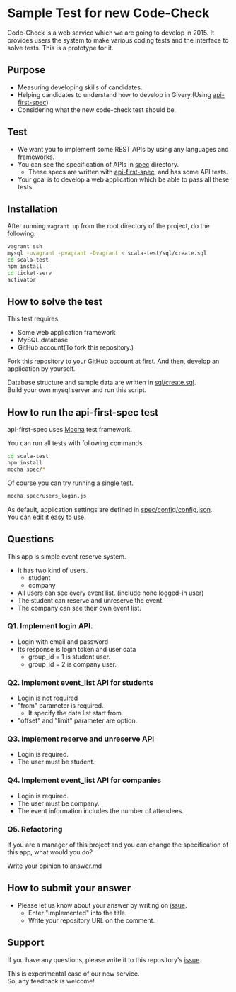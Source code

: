 # Sample Test for new Code-Check

Code-Check is a web service which we are going to develop in 2015.
It provides users the system to make various coding tests and the interface to solve tests.
This is a prototype for it.

## Purpose

- Measuring developing skills of candidates.
- Helping candidates to understand how to develop in Givery.(Using [api-first-spec](https://github.com/shunjikonishi/api-first-spec))
- Considering what the new code-check test should be.

## Test

- We want you to implement some REST APIs by using any languages and frameworks.
- You can see the specification of APIs in [spec](spec) directory.
  - These specs are written with [api-first-spec](https://github.com/shunjikonishi/api-first-spec), and has some API tests.
- Your goal is to develop a web application which be able to pass all these tests.

## Installation
After running `vagrant up` from the root directory of the project, do the following:
```bash
vagrant ssh
mysql -uvagrant -pvagrant -Dvagrant < scala-test/sql/create.sql
cd scala-test
npm install
cd ticket-serv
activator
```

## How to solve the test
This test requires

- Some web application framework
- MySQL database
- GitHub account(To fork this repository.)

Fork this repository to your GitHub account at first.
And then, develop an application by yourself.

Database structure and sample data are written in [sql/create.sql](sql/create.sql).  
Build your own mysql server and run this script.

## How to run the api-first-spec test
api-first-spec uses [Mocha](http://mochajs.org/) test framework.

You can run all tests with following commands.

``` bash
cd scala-test
npm install
mocha spec/*
```

Of course you can try running a single test.

``` bash
mocha spec/users_login.js
```

As default, application settings are defined in [spec/config/config.json](spec/config/config.json).  
You can edit it easy to use.

## Questions
This app is simple event reserve system.

- It has two kind of users.  
  - student
  - company
- All users can see every event list.
(include none logged-in user)
- The student can reserve and unreserve the event.
- The company can see their own event list.

### Q1. Implement login API.
- Login with email and password
- Its response is login token and user data
  - group_id = 1 is student user.
  - group_id = 2 is company user.

### Q2. Implement event_list API for students
- Login is not required
- "from" parameter is required.
  - It specify the date list start from.
- "offset" and "limit" parameter are option.

### Q3. Implement reserve and unreserve API
- Login is required.
- The user must be student.

### Q4. Implement event_list API for companies
- Login is required.
- The user must be company.
- The event information includes the number of attendees.

### Q5. Refactoring
If you are a manager of this project and you can change the specification of this app, what would you do?

Write your opinion to answer.md

## How to submit your answer
- Please let us know about your answer by writing on [issue](https://github.com/code-check/sample-test/issues).
  - Enter "implemented" into the title.
  - Write your repository URL on the comment.

## Support
If you have any questions, please write it to this repository's [issue](https://github.com/code-check/sample-test/issues).

This is experimental case of our new service.  
So, any feedback is welcome!
